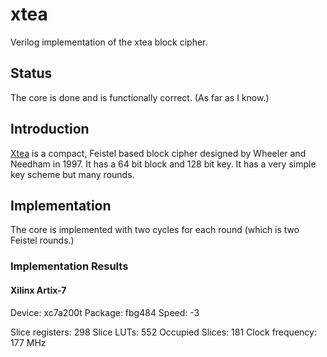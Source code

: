 # xtea
Verilog implementation of the xtea block cipher.

## Status
The core is done and is functionally correct.
(As far as I know.)


## Introduction
[Xtea](https://en.wikipedia.org/wiki/XTEA) is a compact, Feistel based
block cipher designed by Wheeler and Needham in 1997. It has a 64 bit
block and 128 bit key. It has a very simple key scheme but many rounds.


## Implementation
The core is implemented with two cycles for each round (which is two
Feistel rounds.)


### Implementation Results
#### Xilinx Artix-7
Device: xc7a200t
Package: fbg484
Speed: -3

Slice registers: 298
Slice LUTs: 552
Occupied Slices: 181
Clock frequency: 177 MHz
